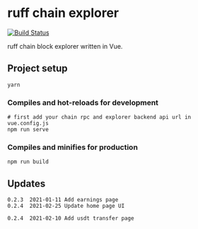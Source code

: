 # ruff chain explorer

[![Build Status](https://travis-ci.com/ruffchain/explorer.svg?branch=master)](https://travis-ci.com/ruffchain/explorer)

ruff chain block explorer written in Vue.

## Project setup

```
yarn
```

### Compiles and hot-reloads for development

```
# first add your chain rpc and explorer backend api url in vue.config.js
npm run serve
```

### Compiles and minifies for production

```
npm run build
```

## Updates

```
0.2.3  2021-01-11 Add earnings page
0.2.4  2021-02-25 Update home page UI

0.2.4  2021-02-10 Add usdt transfer page

```